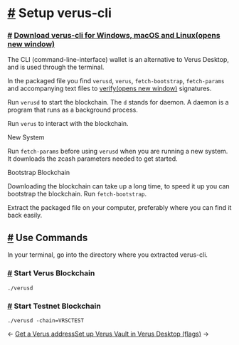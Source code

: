 # [\#](https://docs.verus.io/guides/setup-cli.html\#setup-verus-cli) Setup verus-cli

### [\#](https://docs.verus.io/guides/setup-cli.html\#download-verus-cli-for-windows-macos-and-linux) [Download verus-cli for Windows, macOS and Linux(opens new window)](https://verus.io/wallet/)

The CLI (command-line-interface) wallet is an alternative to Verus Desktop, and is used through the terminal.

In the packaged file you find `verusd`, `verus`, `fetch-bootstrap`, `fetch-params` and accompanying text files to [verify(opens new window)](https://verus.io/signatures) signatures.

Run `verusd` to start the blockchain. The `d` stands for daemon. A daemon is a program that runs as a background process.

Run `verus` to interact with the blockchain.

New System

Run `fetch-params` before using `verusd` when you are running a new system. It downloads the zcash parameters needed to get started.

Bootstrap Blockchain

Downloading the blockchain can take up a long time, to speed it up you can bootstrap the blockchain. Run `fetch-bootstrap`.

Extract the packaged file on your computer, preferably where you can find it back easily.

## [\#](https://docs.verus.io/guides/setup-cli.html\#use-commands) Use Commands

In your terminal, go into the directory where you extracted verus-cli.

### [\#](https://docs.verus.io/guides/setup-cli.html\#start-verus-blockchain) Start Verus Blockchain

```
./verusd

```

### [\#](https://docs.verus.io/guides/setup-cli.html\#start-testnet-blockchain) Start Testnet Blockchain

```
./verusd -chain=VRSCTEST

```

←
[Get a Verus address](https://docs.verus.io/guides/getwallet.html)[Set up Verus Vault in Verus Desktop (flags)](https://docs.verus.io/guides/setup-vault.html)
→